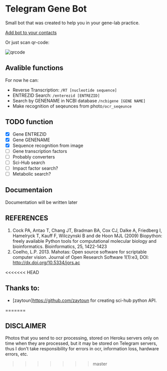 # Telegram Gene Bot
Small bot that was created to help you in your gene-lab practice.

[Add bot to your contacts](http://telegram.me/genetics_bot)

Or just scan qr-code:

![qrcode](https://chart.googleapis.com/chart?cht=qr&chl=http%3A%2F%2Ftelegram.me%2Fgenetics_bot&chs=180x180&choe=UTF-8&chld=L|2)


## Avalible functions

For now he can:
- Reverse Transcription: ```/RT [nucleotide sequence]```
- ENTREZID Search: ```/enterezid [ENTREZID]```
- Search by GENENAME in NCBI database ```/ncbigene [GENE NAME]```
- Make recognition of seqeunces from photo```/ocr_seqeunce```

## TODO function
- [x] Gene ENTREZID
- [x] Gene GENENAME
- [x] Sequence recognition from image
- [ ] Gene transcription factors
- [ ] Probably converters
- [ ] Sci-Hub search
- [ ] Impact factor search?
- [ ] Metabolic search?

## Documentaion

Documentation will be written later

## REFERENCES

1. Cock PA, Antao T, Chang JT, Bradman BA, Cox CJ, Dalke A, Friedberg I, Hamelryck T, Kauff F, Wilczynski B and de Hoon MJL (2009) Biopython: freely available Python tools for computational molecular biology and bioinformatics. Bioinformatics, 25, 1422-1423
2. Coelho, L.P. 2013. Mahotas: Open source software for scriptable computer vision. Journal of Open Research Software 1(1):e3, DOI: http://dx.doi.org/10.5334/jors.ac

<<<<<<< HEAD
## Thanks to:

- [zaytoun]https://github.com/zaytoun for creating sci-hub python API.




=======
## DISCLAIMER

Photos that you send to ocr processing, stored on Heroku servers only on time when they are processed, but it may be stored on Telegram servers, thus I don't take responsibility for errors in ocr, information loss, hardware errors, etc.
>>>>>>> master

